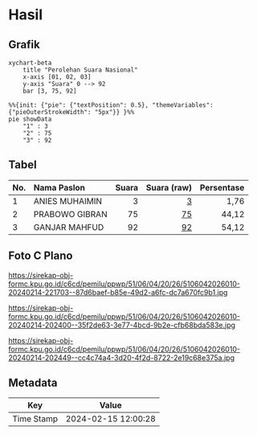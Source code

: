 # Hasil

## Grafik

```mermaid
xychart-beta
    title "Perolehan Suara Nasional"
    x-axis [01, 02, 03]
    y-axis "Suara" 0 --> 92
    bar [3, 75, 92]
```

```mermaid
%%{init: {"pie": {"textPosition": 0.5}, "themeVariables": {"pieOuterStrokeWidth": "5px"}} }%%
pie showData
    "1" : 3
    "2" : 75
    "3" : 92
```

## Tabel

| No. | Nama Paslon    | Suara | Suara (raw) | Persentase |
|:--- |:-------------- | -----:| -----------:| ----------:|
| 1   | ANIES MUHAIMIN | 3     | [3][p-1]    | 1,76       |
| 2   | PRABOWO GIBRAN | 75    | [75][p-2]   | 44,12      |
| 3   | GANJAR MAHFUD  | 92    | [92][p-3]   | 54,12      |


[p-1]: https://github.com/gigit-pemilu/pemilu-2024/blob/main/pilpres/hitung-suara/sub/51-bali/sub/06-bangli/sub/04-kintamani/sub/2026-batur-selatan/sub/010-tps/sub/paslon-1.txt
[p-2]: https://github.com/gigit-pemilu/pemilu-2024/blob/main/pilpres/hitung-suara/sub/51-bali/sub/06-bangli/sub/04-kintamani/sub/2026-batur-selatan/sub/010-tps/sub/paslon-2.txt
[p-3]: https://github.com/gigit-pemilu/pemilu-2024/blob/main/pilpres/hitung-suara/sub/51-bali/sub/06-bangli/sub/04-kintamani/sub/2026-batur-selatan/sub/010-tps/sub/paslon-3.txt

## Foto C Plano

https://sirekap-obj-formc.kpu.go.id/c6cd/pemilu/ppwp/51/06/04/20/26/5106042026010-20240214-221703--87d6baef-b85e-49d2-a6fc-dc7a670fc9b1.jpg

https://sirekap-obj-formc.kpu.go.id/c6cd/pemilu/ppwp/51/06/04/20/26/5106042026010-20240214-202400--35f2de63-3e77-4bcd-9b2e-cfb68bda583e.jpg

https://sirekap-obj-formc.kpu.go.id/c6cd/pemilu/ppwp/51/06/04/20/26/5106042026010-20240214-202449--cc4c74a4-3d20-4f2d-8722-2e19c68e375a.jpg


## Metadata

| Key        | Value               |
| ---------- | ------------------- |
| Time Stamp | 2024-02-15 12:00:28 |



